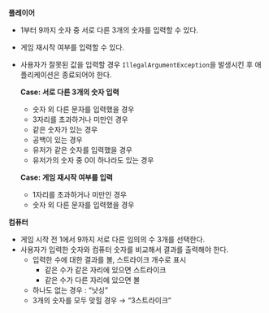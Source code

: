 **플레이어**

- 1부터 9까지 숫자 중 서로 다른 3개의 숫자를 입력할 수 있다.
- 게임 재시작 여부를 입력할 수 있다.
- 사용자가 잘못된 값을 입력할 경우 `IllegalArgumentException`을 발생시킨 후 애플리케이션은 종료되어야 한다.

  **Case: 서로 다른 3개의 숫자 입력**

    - 숫자 외 다른 문자를 입력했을 경우
    - 3자리를 초과하거나 미만인 경우
    - 같은 숫자가 있는 경우
    - 공백이 있는 경우
    - 유저가 같은 숫자를 입력했을 경우
    - 유저가의 숫자 중 0이 하나라도 있는 경우

  **Case: 게임 재시작 여부를 입력**

    - 1자리를 초과하거나 미만인 경우
    - 숫자 외 다른 문자를 입력했을 경우

**컴퓨터**

- 게임 시작 전 1에서 9까지 서로 다른 임의의 수 3개를 선택한다.
- 사용자가 입력한 숫자와 컴퓨터 숫자를 비교해서 결과를 출력해야 한다.
    - 입력한 수에 대한 결과를 볼, 스트라이크 개수로 표시
        - 같은 수가 같은 자리에 있으면 스트라이크
        - 같은 수가 다른 자리에 있으면 볼
    - 하나도 없는 경우 : “낫싱”
    - 3개의 숫자를 모두 맞힐 경우 → “3스트라이크”